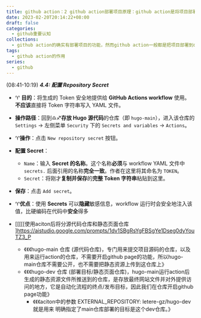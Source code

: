 ```yaml
---
title: github action：2 github action部署项目原理：github action是将项目部署到其它仓库，不是部署到自己的仓库
date: 2023-02-20T20:14:22+08:00
draft: false
categories:
  - github重要认知
collections:
  - github action的确实有部署项目的功能，然而github action一般都是把项目部署到dev仓库 而不是部署到自己原本的main仓库
tags:
  - github action的作用
series:
  - github
---
```

(08:41-10:19) ***4.4: 配置 Repository Secret***
-  ♈ **目的**：将生成的 Token 安全地提供给 **GitHub Actions workflow** 使用。**不应该**直接将 Token 字符串写入 YAML 文件。
-   **操作路径**：回到♎♐**存放 Hugo 源代码**的仓库（即 `hugo-main`），进入该仓库的 `Settings` -> 左侧菜单 `Security` 下的 `Secrets and variables` -> `Actions`。
-   ♈**操作**：点击 `New repository secret` 按钮。
-   **配置 Secret**：
    *   `Name`：输入 **Secret 的名称**。这个名称**必须**与 workflow YAML 文件中 `secrets.` 后面引用的名称**完全一致**。作者在这里将其命名为 `TOKEN`。
    *   `Secret`：将刚才**复制并保存**的**完整 Token 字符串**粘贴到这里。
-   **保存**：点击 `Add secret`。
-   ♈**优点**：使用 **Secrets** 可以**隐藏**敏感信息，workflow 运行时会安全地注入该值，比硬编码在代码中**安全**得多


- [[[[[使用aciton后将分源代码仓库和静态页面仓库 ]https://aistudio.google.com/prompts/1dv1SBgRsYgFBSgYe1Dseg0dyYouTZ3_P
	- 《《《hugo-main 仓库 (源代码仓库)，专门用来提交项目源码的仓库，以及用来运行action的仓库，不需要开启github page的功能，所以hugo-main仓库不需要公开，也不需要把静态资源上传到这仓库上》
	- 《《《hugo-dev 仓库 (部署目标/静态页面仓库)，hugo-main运行action后生成的静态资源文件所推送到的仓库，是存放最终网站文件并对外提供访问的地方，它是自动化流程的终点/发布目标，因此我们在仓库开启github page功能》
		- 《《《aciton中的参数 EXTERNAL_REPOSITORY: letere-gz/hugo-dev 就是用来 明确指定了main仓库部署的目标是这个dev仓库。》